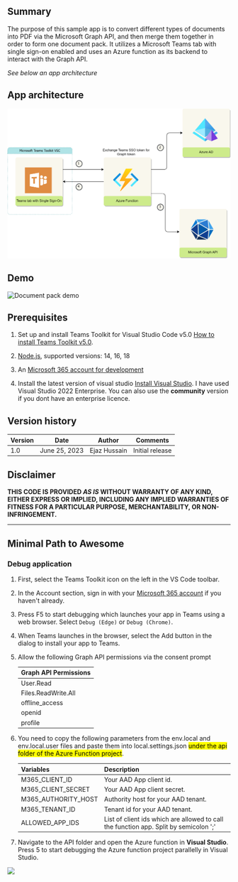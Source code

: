 ## Summary

The purpose of this sample app is to convert different types of documents into PDF via the Microsoft Graph API, and then merge them together in order to form one document pack. It utilizes a Microsoft Teams tab with single sign-on enabled and uses an Azure function as its backend to interact with the Graph API. 

*See below an app architecture*

## App architecture
![add bookmark form](./assets/architecture-diagram.png)

## Demo
![Document pack demo](./assets/DocumentPack.gif)

## Prerequisites

1. Set up and install Teams Toolkit for Visual Studio Code v5.0 [How to install Teams Toolkit v5.0](https://learn.microsoft.com/en-us/microsoftteams/platform/toolkit/install-teams-toolkit?tabs=vscode).

2. [Node.js](https://nodejs.org/), supported versions: 14, 16, 18

3. An [Microsoft 365 account for development](https://docs.microsoft.com/microsoftteams/platform/toolkit/accounts)

4. Install the latest version of visual studio [Install Visual Studio](https://visualstudio.microsoft.com/vs/). I have used Visual Studio 2022 Enterprise. You can also use the **community** version if you dont have an enterprise licence. 

## Version history

Version|Date|Author|Comments
-------|----|----|--------
1.0|June 25, 2023|Ejaz Hussain|Initial release

## Disclaimer

**THIS CODE IS PROVIDED _AS IS_ WITHOUT WARRANTY OF ANY KIND, EITHER EXPRESS OR IMPLIED, INCLUDING ANY IMPLIED WARRANTIES OF FITNESS FOR A PARTICULAR PURPOSE, MERCHANTABILITY, OR NON-INFRINGEMENT.**

---

## Minimal Path to Awesome


### Debug application

1. First, select the Teams Toolkit icon on the left in the VS Code toolbar.
2. In the Account section, sign in with your [Microsoft 365 account](https://docs.microsoft.com/microsoftteams/platform/toolkit/accounts) if you haven't already.
3. Press F5 to start debugging which launches your app in Teams using a web browser. Select `Debug (Edge)` or `Debug (Chrome)`.
4. When Teams launches in the browser, select the Add button in the dialog to install your app to Teams.
5. Allow the following Graph API permissions via the consent prompt

    | Graph API Permissions |
    |-----------------------|
    | User.Read             |
    | Files.ReadWrite.All   |
    | offline_access        |
    | openid                |
    | profile               |


6. You need to copy the following parameters from the env.local and env.local.user files and paste them into local.settings.json <mark>under the api folder of the Azure Function project</mark>.

    | Variables 	| Description 	|
    |---	|---	|
    | M365_CLIENT_ID 	| Your AAD App client id. 	|
    | M365_CLIENT_SECRET 	| Your AAD App client secret. 	|
    | M365_AUTHORITY_HOST 	| Authority host for your AAD tenant. 	|
    | M365_TENANT_ID 	| Tenant id for your AAD tenant. 	|
    | ALLOWED_APP_IDS 	| List of client ids which are allowed to call the function app. Split by semicolon ';' 	|    

7. Navigate to the API folder and open the Azure function in **Visual Studio**. Press 5 to start debugging the Azure function project parallelly in Visual Studio.

<img src="https://pnptelemetry.azurewebsites.net/sp-dev-fx-webparts/samples/bot-graph-bookmark" />
